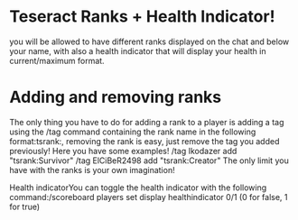 # Teseract Ranks + Health Indicator!
you will be allowed to have different ranks displayed on the chat and below your name, with also a health indicator that will display your health in current/maximum format.
<h1>Adding and removing ranks</h1>
The only thing you have to do for adding a rank to a player is adding a tag using the /tag command containing the rank name in the following format:tsrank:<rank>, removing the rank is easy, just remove the tag you added previously!
Here you have some examples!
/tag Ikodazer add "tsrank:Survivor"
/tag ElCiBeR2498 add "tsrank:Creator"
The only limit you have with the ranks is your own imagination!

Health indicatorYou can toggle the health indicator with the following command:/scoreboard players set display healthindicator 0/1 (0 for false, 1 for true)
